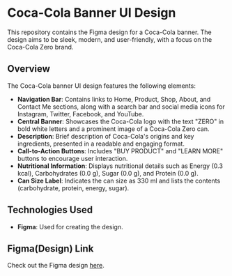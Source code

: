 # Coca-Cola Banner UI Design

This repository contains the Figma design for a Coca-Cola banner. The design aims to be sleek, modern, and user-friendly, with a focus on the Coca-Cola Zero brand.

## Overview

The Coca-Cola banner UI design features the following elements:
- **Navigation Bar**: Contains links to Home, Product, Shop, About, and Contact Me sections, along with a search bar and social media icons for Instagram, Twitter, Facebook, and YouTube.
- **Central Banner**: Showcases the Coca-Cola logo with the text "ZERO" in bold white letters and a prominent image of a Coca-Cola Zero can. 
- **Description**: Brief description of Coca-Cola's origins and key ingredients, presented in a readable and engaging format.
- **Call-to-Action Buttons**: Includes "BUY PRODUCT" and "LEARN MORE" buttons to encourage user interaction.
- **Nutritional Information**: Displays nutritional details such as Energy (0.3 kcal), Carbohydrates (0.0 g), Sugar (0.0 g), and Protein (0.0 g).
- **Can Size Label**: Indicates the can size as 330 ml and lists the contents (carbohydrate, protein, energy, sugar).

## Technologies Used

- **Figma**: Used for creating the design.


## Figma(Design) Link

Check out the Figma design [here](https://www.figma.com/design/XpRiWnjlYpwpHHU81k6aXH/coca-cola-banner?node-id=0-1&p=f&t=eL7yT3YaUetva3K4-0).
